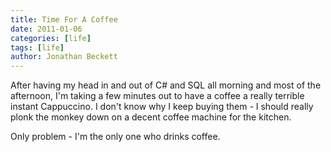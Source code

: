 ```yaml
---
title: Time For A Coffee
date: 2011-01-06
categories: [life]
tags: [life]
author: Jonathan Beckett
---
```


After having my head in and out of C# and SQL all morning and most of the afternoon, I'm taking a few minutes out to have a coffee a really terrible instant Cappuccino. I don't know why I keep buying them - I should really plonk the monkey down on a decent coffee machine for the kitchen.

Only problem - I'm the only one who drinks coffee.